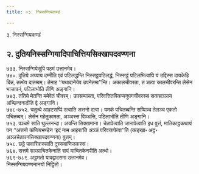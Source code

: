 ```yaml
---
title: ०३. निस्सग्गियकण्डं

---
```

३. निस्सग्गियकण्डं  


## २. दुतियनिस्सग्गियादिपाचित्तियसिक्खापदवण्णना

७३३. निस्सग्गियेसुपि पठमं उत्तानमेव।  
७४०. दुतिये अय्याय दम्मीति एवं पटिलद्धन्ति निस्सट्ठपटिलद्धं, निस्सट्ठं पटिलभित्वापि यं उद्दिस्स दायकेहि दिन्नं, तत्थेव दातब्बम्। तेनाह ‘‘यथादानेयेव उपनेतब्ब’’न्ति। अकालचीवरता, तं ञत्वा कालचीवरन्ति लेसेन भाजापनं, पटिलाभोति तीणि अङ्गानि।  
७४३. ततिये मेतन्ति ममेवेतं चीवरम्। उपसम्पन्नता, परिवत्तितविकप्पनुपगचीवरस्स सकसञ्ञाय अच्छिन्दनादीति द्वे अङ्गानि।  
७४८-७५२. चतुत्थे आहटसप्पिं दत्वाति अत्तनो दत्वा। यमकं पचितब्बन्ति सप्पिञ्च तेलञ्च एकतो पचितब्बम्। लेसेन गहेतुकामता, अञ्ञस्स विञ्ञत्ति, पटिलाभोति तीणि अङ्गानि।  
७५३. पञ्चमे साति थुल्लनन्दा। अयन्ति सिक्खमाना। चेतापेत्वाति जानापेत्वाति इध वुत्तं, मातिकाट्ठकथायं पन ‘‘अत्तनो कप्पियभण्डेन ‘इदं नाम आहरा’ति अञ्ञं परिवत्तापेत्वा’’ति (कङ्खा॰ अट्ठ॰ अञ्ञचेतापनसिक्खापदवण्णना) वुत्तम्।  
७५८. छट्ठे पावारिकस्साति दुस्सवाणिजकस्स।  
७६४. सत्तमे सञ्ञाचितकेनाति सयं याचितकेनपीति अत्थो।  
७६९-७८९. अट्ठमतो यावद्वादसमा उत्तानमेव।  
निस्सग्गियवण्णनानयो निट्ठितो।  
